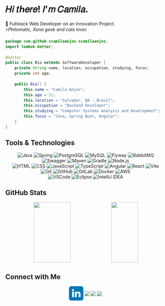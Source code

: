 # 𝐻𝑖 𝑡ℎ𝑒𝑟𝑒! 𝐼'𝑚 𝐶𝑎𝑚𝑖𝑙𝑎.

🧠 Fullstack Web Developer on an Innovation Project.<br/>
⚡*Philomatic, Xena geek and cats lover.*

```java
package com.github.ccamilaanjos.ccamilaanjos;
import lombok.Getter;

@Getter
public class Bio extends SoftwareDeveloper {
    private String name, location, occupation, studying, focus;
    private int age;

    public Bio() {
        this.name = "Camila Anjos";
        this.age = 21;
        this.location = "Salvador, BA - Brasil";
        this.occupation = "Backend Developer";
        this.studying = "Computer Systems Analysis and Development";
        this.focus = "Java, Spring Boot, Angular";
    }
}
```

<h2> Tools & Technologies </h2>
<div align="center">
   <!-- Back-end -->
  <img src="https://cdn.jsdelivr.net/gh/devicons/devicon@latest/icons/java/java-original.svg" width="50px" alt="Java" />
  <img src="https://skillicons.dev/icons?i=spring" alt="Spring" />
  <img src="https://skillicons.dev/icons?i=postgres" alt="PostgreSQL" />
  <img src="https://skillicons.dev/icons?i=mysql" alt="MySQL" />
  <img src="https://documentation.red-gate.com/download/attachments/138346876/FD?version=3&modificationDate=1633982869952&api=v2" width="50px" alt="Flyway" />
  <img src="https://skillicons.dev/icons?i=rabbitmq" alt="RabbitMQ" />
  <img src="https://cdn.jsdelivr.net/gh/devicons/devicon@latest/icons/swagger/swagger-original.svg" width="50px" alt="Swagger" />
  <img src="https://skillicons.dev/icons?i=maven" alt="Maven" />
  <img src="https://skillicons.dev/icons?i=gradle" alt="Gradle" />
  <img src="https://skillicons.dev/icons?i=nodejs" alt="Node.js" /><br/>

  <!-- Front-end -->
  <img src="https://skillicons.dev/icons?i=html" alt="HTML" />
  <img src="https://skillicons.dev/icons?i=css" alt="CSS" />
  <img src="https://skillicons.dev/icons?i=js" alt="JavaScript" />
  <img src="https://skillicons.dev/icons?i=typescript" alt="TypeScript" />
  <img src="https://skillicons.dev/icons?i=angular" alt="Angular" />
  <img src="https://skillicons.dev/icons?i=react" alt="React" />
  <img src="https://skillicons.dev/icons?i=vite" alt="Vite" /><br/>
    
  <!-- Versionamento e CI/CD -->
  <img src="https://skillicons.dev/icons?i=git" alt="Git" />
  <img src="https://skillicons.dev/icons?i=github" alt="GitHub" />
  <img src="https://skillicons.dev/icons?i=gitlab" alt="GitLab" />
  <img src="https://skillicons.dev/icons?i=docker" alt="Docker" />
  <img src="https://skillicons.dev/icons?i=aws" alt="AWS" /><br/>

  <!-- IDEs -->
  <img src="https://skillicons.dev/icons?i=vscode" alt="VSCode" />
  <img src="https://skillicons.dev/icons?i=eclipse" alt="Eclipse" />
  <img src="https://skillicons.dev/icons?i=idea" alt="IntelliJ IDEA" /><br/>
</div>

<h2> GitHub Stats </h2>
<div align="center">
  <img width="48%" height="190px"
    src="https://github-readme-stats-ten-gilt.vercel.app/api?username=ccamilaanjos&show_icons=true&count_private=true&hide_border=true&title_color=b07219&icon_color=b07219&text_color=e0e6ec&bg_color=000000"/> 
  <img width="41%" height="190px"
    src="https://github-readme-stats.vercel.app/api/top-langs/?username=ccamilaanjos&layout=compact&langs_count=4&hide=nix,html,c,css,cmake,c%2B%2B&hide_border=true&title_color=e0e6ec&text_color=e0e6ec&bg_color=000000" />
</div>

<h2> Connect with Me </h2>
<div align="center">
  <a href="https://linkedin.com/in/ccamilaanjos" target="blank"><img align="center" src="https://github.com/ccamilaanjos/ccamilaanjos/blob/dd6b14c679614186c8e153a24f90f755ae1b21ed/assets/linkedin.svg" width="45px" /></a>
  <a href="mailto:ccamilaanjos.ctt@gmail.com" target="blank"><img align="center" src="https://img.icons8.com/?size=100&id=P7UIlhbpWzZm&format=png&color=000000" width="45px" /></a>
  <a href="https://t.me/ccamilaanjos" target="blank"><img align="center" src="https://cdn-icons-png.freepik.com/256/3536/3536661.png?uid=R163770428&ga=GA1.1.957486509.1743113173&semt=ais_hybrid" width="45px" /></a>
  <a href="https://x.com/ccamilaanjos" target="blank"><img align="center" src="https://upload.wikimedia.org/wikipedia/commons/thumb/5/57/X_logo_2023_%28white%29.png/960px-X_logo_2023_%28white%29.png?20230728230735" width="45px" /></a>
</div>

